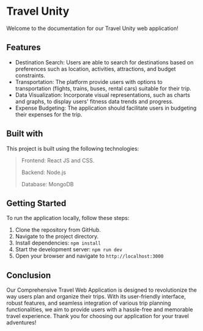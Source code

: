 # Travel Unity

Welcome to the documentation for our Travel Unity web application!

## Features

- Destination Search: Users are able to search for destinations based on preferences such as location, activities, attractions, and budget constraints.
- Transportation: The platform provide users with options to transportation (flights, trains, buses, rental cars) suitable for their trip.
- Data Visualization: Incorporate visual representations, such as charts and graphs, to display users' fitness data trends and progress.
- Expense Budgeting: The application should facilitate users in budgeting their expenses for the trip.

## Built with
This project is built using the following technologies:

> Frontend: React JS and CSS.
>
> Backend: Node.js
>
> Database: MongoDB

## Getting Started
To run the application locally, follow these steps:
1. Clone the repository from GitHub.
2. Navigate to the project directory.
3. Install dependencies: `npm install`
4. Start the development server: `npm run dev`
5. Open your browser and navigate to `http://localhost:3000`

## Conclusion

Our Comprehensive Travel Web Application is designed to revolutionize the way users plan and organize their trips. With its user-friendly interface, robust features, and seamless integration of various trip planning functionalities, we aim to provide users with a hassle-free and memorable travel experience. Thank you for choosing our application for your travel adventures!